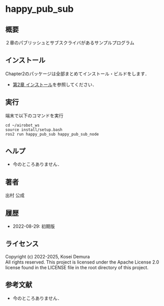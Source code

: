 # happy_pub_sub　
## 概要
２章のパブリッシュとサブスクライバがあるサンプルプログラム


## インストール
Chapter2のパッケージは全部まとめてインストール・ビルドをします．
- [第2章 インストール](https://github.com/AI-Robot-Book/chapter2)を参照してください．


## 実行  
端末で以下のコマンドを実行
```
cd ~/airobot_ws
source install/setup.bash
ros2 run happy_pub_sub happy_pub_sub_node
```

## ヘルプ
- 今のところありません．
　
 
## 著者
出村 公成


## 履歴
- 2022-08-29: 初期版


## ライセンス
Copyright (c) 2022-2025, Kosei Demura  
All rights reserved. This project is licensed under the Apache License 2.0 license found in the LICENSE file in the root directory of this project.


## 参考文献
- 今のところありません．


